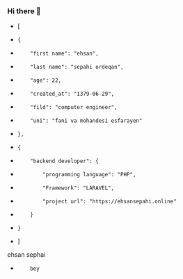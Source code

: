 ### Hi there 👋

- [
-     {
-         "first name": "ehsan",
-         "last name": "sepahi ordeqan",
-         "age": 22,
-         "created_at": "1379-06-29",
-         "fild": "computer engineer",
-         "uni": "fani va mohandesi esfarayen"
-     },
-     {
-         "backend developer": {
-             "programming language": "PHP",
-             "Framework": "LARAVEL",
-             "project url": "https://ehsansepahi.online"
-         }
-     }
- ]

ehsan sephai
-         bey

<!--
**ehsanSepahi/ehsanSepahi** is a ✨ _special_ ✨ repository because its `README.md` (this file) appears on your GitHub profile.

Here are some ideas to get you started:

- 🔭 I’m currently working on ...
- 🌱 I’m currently learning ...
- 👯 I’m looking to collaborate on ...
- 🤔 I’m looking for help with ...
- 💬 Ask me about ...
- 📫 How to reach me: ...
- 😄 Pronouns: ...
- ⚡ Fun fact: ...
-->
